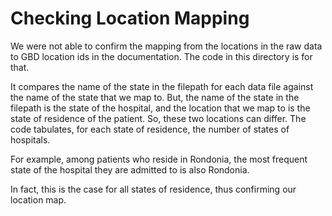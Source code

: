 # Checking Location Mapping

We were not able to confirm the mapping from the locations in the raw data to GBD location ids in the documentation. The code in this directory is for that.

It compares the name of the state in the filepath for each data file against the name of the state that we map to.  But, the name of the state in the filepath is the state of the hospital, and the location that we map to is the state of residence of the patient. So, these two locations can differ.  The code tabulates, for each state of residence, the number of states of hospitals. 

For example, among patients who reside in Rondonia, the most frequent state of the hospital they are admitted to is also Rondonia. 

In fact, this is the case for all states of residence, thus confirming our location map.